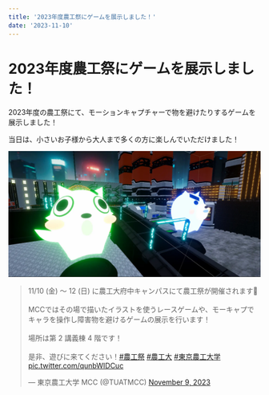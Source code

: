 ```yaml
---
title: '2023年度農工祭にゲームを展示しました！'
date: '2023-11-10'
---
```


# 2023年度農工祭にゲームを展示しました！

2023年度の農工祭にて、モーションキャプチャーで物を避けたりするゲームを展示しました！

当日は、小さいお子様から大人まで多くの方に楽しんでいただけました！

![image](./image.webp)

<blockquote class="twitter-tweet"><p lang="ja" dir="ltr">11/10 (金) ～ 12 (日) に農工大府中キャンパスにて農工祭が開催されます🎉<br><br>MCCではその場で描いたイラストを使うレースゲームや、モーキャプでキャラを操作し障害物を避けるゲームの展示を行います！<br><br>場所は第 2 講義棟 4 階です！<br><br>是非、遊びに来てください！<a href="https://twitter.com/hashtag/%E8%BE%B2%E5%B7%A5%E7%A5%AD?src=hash&amp;ref_src=twsrc%5Etfw">#農工祭</a> <a href="https://twitter.com/hashtag/%E8%BE%B2%E5%B7%A5%E5%A4%A7?src=hash&amp;ref_src=twsrc%5Etfw">#農工大</a> <a href="https://twitter.com/hashtag/%E6%9D%B1%E4%BA%AC%E8%BE%B2%E5%B7%A5%E5%A4%A7%E5%AD%A6?src=hash&amp;ref_src=twsrc%5Etfw">#東京農工大学</a> <a href="https://t.co/qunbWIDCuc">pic.twitter.com/qunbWIDCuc</a></p>&mdash; 東京農工大学 MCC (@TUATMCC) <a href="https://twitter.com/TUATMCC/status/1722620350977220726?ref_src=twsrc%5Etfw">November 9, 2023</a></blockquote> <script async src="https://platform.twitter.com/widgets.js" charset="utf-8"></script>